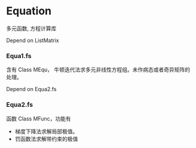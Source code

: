 # Equation
多元函数, 方程计算库

Depend on ListMatrix
### Equa1.fs
含有 Class MEqu，
牛顿迭代法求多元非线性方程组。未作病态或者奇异矩阵的处理。

Depend on Equa2.fs

### Equa2.fs
函数 Class MFunc，功能有

+ 梯度下降法求解局部极值。
+ 罚函数法求解带约束的极值
